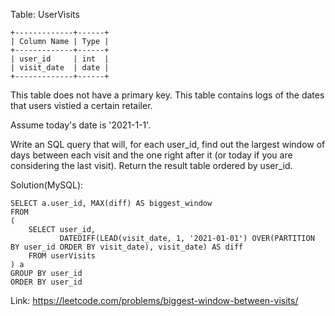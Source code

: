 Table: UserVisits
```
+-------------+------+
| Column Name | Type |
+-------------+------+
| user_id     | int  |
| visit_date  | date |
+-------------+------+
```
This table does not have a primary key.
This table contains logs of the dates that users vistied a certain retailer.
 
Assume today's date is '2021-1-1'.

Write an SQL query that will, for each user_id, find out the largest window of days between each visit and the one right after it (or today if you are considering the last visit).
Return the result table ordered by user_id.

Solution(MySQL):
```
SELECT a.user_id, MAX(diff) AS biggest_window
FROM 
(
    SELECT user_id,
           DATEDIFF(LEAD(visit_date, 1, '2021-01-01') OVER(PARTITION BY user_id ORDER BY visit_date), visit_date) AS diff
    FROM userVisits
) a
GROUP BY user_id
ORDER BY user_id
```
Link: https://leetcode.com/problems/biggest-window-between-visits/

